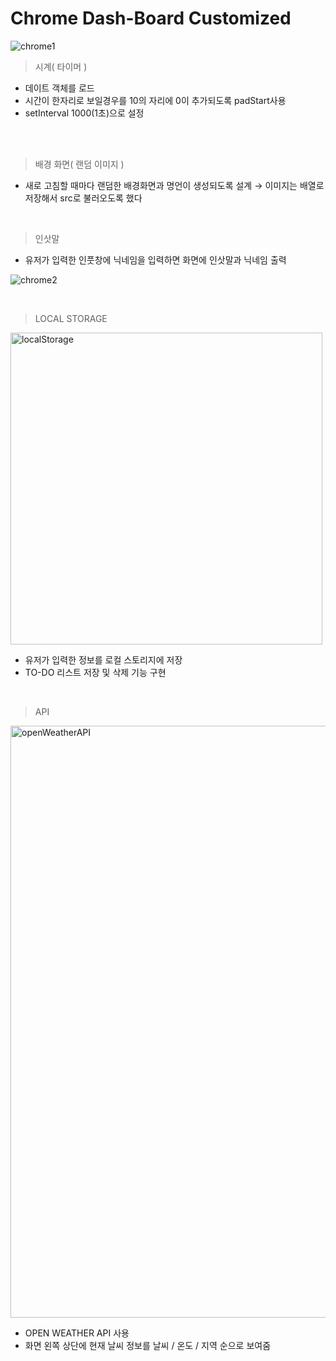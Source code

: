 # Chrome Dash-Board Customized

![chrome1](https://user-images.githubusercontent.com/71423455/199640224-8696663b-5b14-4a10-9804-dcdb67fda71c.png)

> 시계( 타이머 )
* 데이트 객체를 로드
* 시간이 한자리로 보일경우를 10의 자리에 0이 추가되도록 padStart사용 
* setInterval 1000(1초)으로 설정
<br>
<br>

> 배경 화면( 랜덤 이미지 )

* 새로 고침할 때마다 랜덤한 배경화면과 명언이 생성되도록 설계
→ 이미지는 배열로 저장해서 src로 불러오도록 했다
<br>

> 인삿말 
* 유저가 입력한 인풋창에 닉네임을 입력하면 화면에 인삿말과 닉네임 출력   

![chrome2](https://user-images.githubusercontent.com/71423455/199641402-6ad55353-4a7f-432f-afa3-3ed8b9bdcca7.gif)


<br>

> LOCAL STORAGE
<img width="499" alt="localStorage" src="https://user-images.githubusercontent.com/71423455/199645046-54e32c8d-90c3-4c9f-a1ab-4619e4842b55.png">

* 유저가 입력한 정보를 로컬 스토리지에 저장 
* TO-DO 리스트 저장 및 삭제 기능 구현
<br>

> API
<img width="947" alt="openWeatherAPI" src="https://user-images.githubusercontent.com/71423455/199645029-39b5ff9c-910c-4519-9f37-cc4a2ab25c68.png">

* OPEN WEATHER API 사용
* 화면 왼쪽 상단에 현재 날씨 정보를 날씨 / 온도 / 지역 순으로 보여줌

